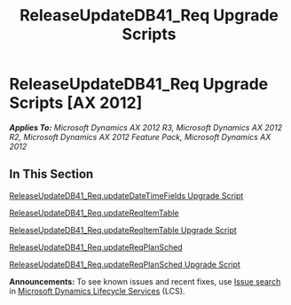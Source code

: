 ﻿---
title: ReleaseUpdateDB41_Req Upgrade Scripts
TOCTitle: ReleaseUpdateDB41_Req Upgrade Scripts
ms:assetid: 312d09a0-2666-4df2-9155-7bd8221797c2
ms:mtpsurl: https://msdn.microsoft.com/en-us/library/JJ736081(v=AX.60)
ms:contentKeyID: 49707495
ms.date: 05/18/2015
mtps_version: v=AX.60
---

# ReleaseUpdateDB41\_Req Upgrade Scripts [AX 2012]


_**Applies To:** Microsoft Dynamics AX 2012 R3, Microsoft Dynamics AX 2012 R2, Microsoft Dynamics AX 2012 Feature Pack, Microsoft Dynamics AX 2012_

## In This Section

[ReleaseUpdateDB41\_Req.updateDateTimeFields Upgrade Script](releaseupdatedb41-req-updatedatetimefields-upgrade-script.md)

[ReleaseUpdateDB41\_Req.updateReqItemTable](releaseupdatedb41-req-updatereqitemtable.md)

[ReleaseUpdateDB41\_Req.updateReqItemTable Upgrade Script](releaseupdatedb41-req-updatereqitemtable-upgrade-script.md)

[ReleaseUpdateDB41\_Req.updateReqPlanSched](releaseupdatedb41-req-updatereqplansched.md)

[ReleaseUpdateDB41\_Req.updateReqPlanSched Upgrade Script](releaseupdatedb41-req-updatereqplansched-upgrade-script.md)

  
**Announcements:** To see known issues and recent fixes, use [Issue search](http://go.microsoft.com/fwlink/?linkid=389258) in [Microsoft Dynamics Lifecycle Services](http://go.microsoft.com/fwlink/?linkid=306505) (LCS).

